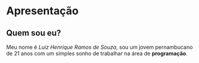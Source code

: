 
# Apresentação

## Quem sou eu?


Meu nome é *Luiz Henrique Ramos de Souza*, sou um jovem pernambucano de 21 anos com um simples sonho de trabalhar na área de __programação__. 





